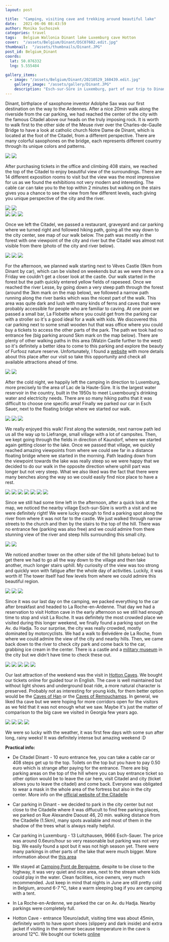 ```yaml
---
layout: post

title:  "Camping, visiting cave and trekking around beautiful lake"
date:   2021-06-06 08:43:59
author: Monika Suchoszek
categories: travel
tags:	Belgium Wallonia Dinant lake Luxemburg cave Hotton
cover:  "/assets/Belgium/Dinant/DSC07602.edit.jpg"
thumbnail:  "/assets/thumbnails/Dinant.JPG"
post_id: Belgium_Dinant
coords:
  lat: 50.076332
  lng: 5.555484
  
gallery_items:
  - image: "/assets/Belgium/Dinant/20210529_160439.edit.jpg"
    gallery_image: "/assets/gallery/Dinant.JPG"
    description: "Esch-sur-Sûre in Luxemburg, part of our trip to Dinant and the Ardennes"
---
```


 
Dinant, birthplace of saxophone inventor Adolphe Sax was our first destination on the way to the Ardennes. After a nice 20min walk
along the riverside from the car parking, we had reached the center of the city with the famous Citadel above our heads on the 
truly imposing rock. It is worth to walk first to the other side of the Meuse river over the Charles-de-Gaulle Bridge to have a look 
at catholic church Notre Dame de Dinant, which is located at the foot of the Citadel, from a different perspective. There are many colorful saxophones on the 
bridge, each represents different country through its unique colors and patterns. 

<img src="/assets/Belgium/Dinant/20210528_115550_edit.jpg" />
<img src="/assets/Belgium/Dinant/20210528_120603_edit.jpg" />

After purchasing tickets in the office
and climbing 408 stairs, we reached the top of the Citadel to enjoy beautiful view of the surroundings. There are 14 different
exposition rooms to visit but the view was the most impressive for us as we found the exhibitions not very modern and interesting.
The cable car can take you to the top within 2 minutes but walking on the stairs gives you a chance to see the view from few different
levels, each giving you unique perspective of the city and the river.

<div class="row">
  <img src="/assets/Belgium/Dinant/20210528_120555_edit.jpg" class="column-50" />
  <img src="/assets/Belgium/Dinant/20210528_130253_edit.jpg" class="column-50" />
</div>
<img src="/assets/Belgium/Dinant/20210528_132406_edit.jpg" />
<img src="/assets/Belgium/Dinant/20210528_132652_edit.jpg" />
<img src="/assets/Belgium/Dinant/20210528_134553_edit.jpg" />

Once we left the Citadel, we passed a restaurant, graveyard and car parking where we turned right and followed hiking path, going 
all the way down to the city center, see map of our walk below. The path was mostly in the forest with one viewpoint of the city 
and river but the Citadel was almost not visible from there (photo of the city and river below). 
 
<img src="/assets/Belgium/Dinant/20210528_134812_edit.jpg" />
<img src="/assets/Belgium/Dinant/20210528_140313_edit.jpg" />
<img src="/assets/Belgium/Dinant/Screenshot from 2021-09-05 14-22-00.png" />

For the afternoon, we planned walk starting next to Vêves Castle (9km from Dinant by car), which can be visited on weekends but as we 
were there on a Friday we couldn't get a closer look at the castle. Our walk started in the forest but the path quickly entered yellow fields of rapeseed.
Once we reached the river Lesse, by going down a very steep path through the forest (around the 3km mark on the map below), we followed a narrow path 
running along the river banks which was the nicest part of the walk. This area was quite dark and lush with many kinds of ferns and
caves that were probably accessible for people who are familiar to caving. At one point we passed a small bar, La Flobette where
you could get from the parking car with a stroller so it's a good ideal for a walk with kids. We discovered this car parking 
next to some small wooden hut that was office where you could buy a tickets to access the other parts of the park. The 
path we took had no entrance fee (big parking around 5km mark on the map below). There are plenty of other walking paths in this 
area (Walzin Castle further to the west) so it's definitely a better idea to come to this parking and explore the beauty of 
Furfooz nature reserve. Unfortunately, I found a [website](https://www.parcdefurfooz.be/index.php/en/welcome/) with more details
about this place after our visit so take this opportunity and check all available attractions ahead of time.

<img src="/assets/Belgium/Dinant/20210528_174619.edit.jpg" />
<img src="/assets/Belgium/Dinant/Screenshot from 2021-09-05 14-22-29.png" />

After the cold night, we happily left the camping in direction to Luxemburg, more precisely to the area of Lac de la Haute-Sûre.
It is the largest water reservoir in the country, built in the 1950s to meet Luxembourg's drinking water and electricity needs.
There are so many hiking paths that it was difficult to choose one specific area! Finally we parked our car in Esch Sauer,
next to the floating bridge where we started our walk. 

<img src="/assets/Belgium/Dinant/20210529_114412.edit.jpg" />
<img src="/assets/Belgium/Dinant/20210529_114231_edit.jpg" />
<img src="/assets/Belgium/Dinant/20210529_122253_edit.jpg" />

We really enjoyed this walk! First along the waterside, next narrow path led us all the way up to Liefrange, small village with a lot
of campsites. Then, we kept going through the fields in direction of Kaundorf, where we started again getting closer to the 
lake. Once we passed that village, we quickly reached amazing viewpoints from where we could see far in a distance floating
bridge where we started in the morning. Path leading down from the viewpoint towards the lake was really steep so we were happy 
that we decided to do our walk in the opposite direction where uphill part was longer but not very steep. What we also liked
was the fact that there were many benches along the way so we could easily find nice place to have a rest.
     
<img src="/assets/Belgium/Dinant/DSC07570.edit.jpg" />
<img src="/assets/Belgium/Dinant/20210529_134450_edit.jpg" />
<img src="/assets/Belgium/Dinant/20210529_141300_edit.jpg" />
<img src="/assets/Belgium/Dinant/DSC07594.edit.jpg" />
<img src="/assets/Belgium/Dinant/20210529_142209_edit.jpg" />
<img src="/assets/Belgium/Dinant/20210529_154458_edit.jpg" />
<img src="/assets/Belgium/Dinant/Screenshot from 2021-09-05 14-23-35.png" />

Since we still had some time left in the afternoon, after a quick look at the map, we noticed the nearby village Esch-sur-Sûre 
is worth a visit and we were definitely right! We were lucky enough to find a parking spot along the river from where it
was not far to the castle. We just walked through narrow streets to the church and then by the stairs to the top of the hill. There
was no entrance fee (parking was also free) and we could admire from there stunning view of the river and steep hills surrounding 
this small city. 

<img src="/assets/Belgium/Dinant/20210529_160341.edit.jpg" />
<img src="/assets/Belgium/Dinant/20210529_160439.edit.jpg" />

We noticed another tower on the other side of the hill (photo below) but to get there we had to go all the way down to the village 
and then take another, much longer stairs uphill. My curiosity of the view was too strong and quickly won with fatigue after the 
whole day of activities. Luckily, it was worth it! The tower itself had few levels from where we could admire this beautiful 
region.  

<img src="/assets/Belgium/Dinant/20210529_160800.edit.jpg" />
<img src="/assets/Belgium/Dinant/P5291776_edit.jpg" />
<img src="/assets/Belgium/Dinant/P5291777_edit.jpg" />

Since it was our last day on the camping, we packed everything to the car after breakfast and headed to La Roche-en-Ardenne.
That day we had a reservation to visit Hotton cave in the early afternoon so we still had enough time to stop and visit La Roche.
It was definitely the most crowded place we visited during this longer weekend, we finally found a parking spot on the Av. 
du Hadja. To our surprise, the city was really crowded, mostly dominated by motorcyclists. We had a walk to Belvédère 
de La Roche, from where we could admire the view of the city and nearby hills. Then, we came back down to the river to check
city park and come back to the car, grabbing ice cream in the center. There is a castle and a 
[military museum](http://www.batarden.be/) in the city but we didn't have time 
to check these out.

<img src="/assets/Belgium/Dinant/DSC07603_edit.jpg" />
<img src="/assets/Belgium/Dinant/P5301786_edit.jpg" />
<img src="/assets/Belgium/Dinant/P5301800_edit.jpg" />
<img src="/assets/Belgium/Dinant/P5301811_edit.jpg" />
<img src="/assets/Belgium/Dinant/Screenshot from 2021-09-05 14-24-49.png" />

Our last attraction of the weekend was the visit in [Hotton Caves](https://www.grottesdehotton.be/eng/home.html). We bought our tickets online for guided tour in English. 
The cave is well maintained but without light shows and underground boat ride, a more natural character is preserved. Probably
not as interesting for young kids, for them better option would be the [Caves of Han](https://grotte-de-han.be/en) or the [Caves of Remouchamps](http://www.lesgrottes.be/).
In general, we liked tha cave but we were hoping for more corridors open for the visitors as we feld that it was not enough 
what we saw. Maybe it's just the matter of comparison to the big cave we visited in Georgia few years ago.

<img src="/assets/Belgium/Dinant/P5301837_edit.jpg" />
<img src="/assets/Belgium/Dinant/P5301835_edit.jpg" />
<img src="/assets/Belgium/Dinant/P5301833_edit.jpg" />
<img src="/assets/Belgium/Dinant/P5301831_edit.jpg" />

We were so lucky with the weather, it was first few days with some sun after long, rainy weeks! It was definitely intense but
amazing weekend :D 

__Practical info:__

  * De Citadel Dinant - 10 euro entrance fee, you can take a cable car or 408 steps get up to the top. Toilets on the top 
  but you have to pay 0.50 euro which is strange after paying for the entrance. There are big parking areas on the top of 
  the hill where you can buy entrance ticket so other option would be to leave the car here, visit Citadel and city (ticket 
  allows you to leave the citadel) and come back. Everyone was obligated to wear a mask in the whole area of the fortress 
  but also in the city center. More info on the [official website of the Citadelle](https://www.citadellededinant.be/en/)
  
  * Car parking in Dinant - we decided to park in the city center but not close to the Citadelle where it was diffucult to
  find free parking places, we parked on Rue Alexandre Daoust 46, 20 min. walking distance from the Citadelle (1.5km), many 
  spots available and most of them in the shadow of the trees what is always really helpful.
  
  * Car parking in Luxemburg - 13 Lultzhausen, 9666 Esch-Sauer. The price was around 0.6euro/hour so very reasonable but 
  parking was not very big. We easily found a spot but it was not high season yet. There were many parkings in other parts
  of the lake that were much bigger. More information about the [this area](https://www.naturpark-sure.lu/en/) 
  
  * We stayed at [Camping Pont de Berguème](https://pontbergueme.be/), despite to be close to the highway, it was very quiet
  and nice area, next to the stream where kids could play in the water. Clean facilities, nice owners, very much recommended.
  Just keep in mind that nights in June are still pretty cold in Belgium, around 6-7 °C, take a warm sleeping bag if 
  you are camping with a tent.
  
  * In La Roche-en-Ardenne, we parked the car on Av. du Hadja. Nearby parkings were completely full.
  
  * Hotton Cave - entrance 10euro/adult, visiting time was about 45min, definitely worth to have sport shoes (slippery and dark inside) 
  and extra jacket if visiting in the summer because temperature in the cave is around 12°C. We bought our tickets
  [online](https://www.grottesdehotton.be/eng/home.html)
  

  
